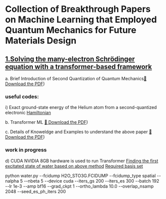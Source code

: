 # Collection of Breakthrough Papers on Machine Learning that Employed Quantum Mechanics for Future Materials Design


## [1.Solving the many-electron Schrödinger equation with a transformer-based framework](https://www.nature.com/articles/s41467-025-63219-2)


a. Brief Introduction of Second Quantization of Quantum Mechanics[📄 Download the PDF](https://github.com/ph7klw76/intelligent_QM/blob/main/2nd%20quantization%20of%20QM2.pdf))

### useful codes: 

i) Exact ground-state energy of the Helium atom from a second-quantized electronic [Hamiltonian](https://github.com/ph7klw76/intelligent_QM/blob/main/ground-state-energy-of-the%20Helium.py)

b. Transformer ML [📄 Download the PDF](https://github.com/ph7klw76/intelligent_QM/blob/main/Transformer%20ML.pdf))

c. Details of Knoweldge and Examples to understand the above paper [📄 Download the PDF](https://github.com/ph7klw76/intelligent_QM/blob/main/Solving%20the%20many-electron%20Schr%C3%B6dinger%20equation%20with%20a%20transformer-based.pdf))



### work in progress
d) CUDA NVIDIA 8GB hardware is used to run Transformer
[Finding the first excitated state of water based on above method](water.py)          [Required basis set](basis.py)


python water.py --fcidump H2O_STO3G.FCIDUMP --fcidump_type spatial --nalpha 5 --nbeta 5 --device cuda --iters_gs 200 --iters_es 300 --batch 192 --lr 1e-3 --amp bf16 --grad_ckpt 1 --ortho_lambda 10.0 --overlap_nsamp 2048 --seed_es_ph_iters 200

  
